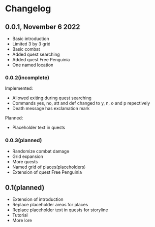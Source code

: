 # Changelog

## 0.0.1, November 6 2022

- Basic introduction
- Limited 3 by 3 grid
- Basic combat
- Added quest searching
- Added quest Free Penguinia
- One named location

### 0.0.2(incomplete)

Implemented:

- Allowed exiting during quest searching
- Commands yes, no, att and def changed to y, n, o and p repectively
- Death message has exclamation mark

Planned:

- Placeholder text in quests

### 0.0.3(planned)

- Randomize combat damage
- Grid expansion
- More quests
- Named grid of places(placeholders)
- Extension of quest Free Penguinia

## 0.1(planned)

- Extension of introduction
- Replace placeholder areas for places
- Replace placeholder text in quests for storyline
- Tutorial
- More lore
